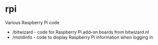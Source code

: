 # rpi
Various Raspberry Pi code

- /bitwizard - code for Raspberry Pi add-on boards from bitwizard.nl
- /motdinfo - code to display Raspberry Pi information when logging in


